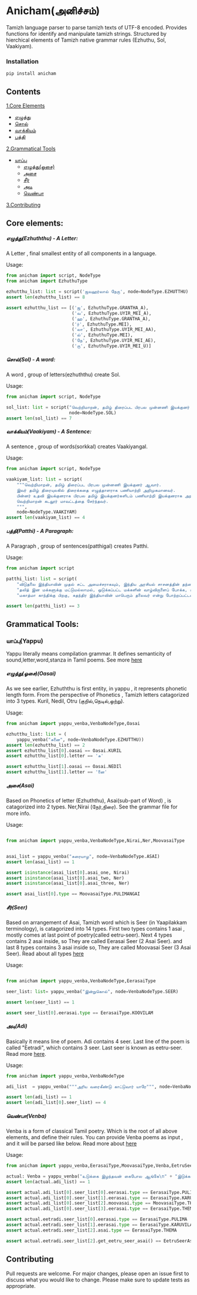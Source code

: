 # **Anicham(அனிச்சம்)**

Tamizh language parser to parse tamizh texts of UTF-8 encoded. Provides functions for identify and manipulate tamizh strings. Structured by hierchical elements of Tamizh native grammar rules (Ezhuthu, Sol, Vaakiyam). 


### Installation

```shell
pip install anicham
```


## Contents

[1.Core Elements](#core-elements)
- [எழுத்து](#ezhuththu)
- [சொல்](#sol)
- [வாக்கியம்](#vaakiyam)
- [பத்தி](#patthi)

[2.Grammatical Tools](#grammatical-tools)
- [யாப்பு](#yappu)
    - [எழுத்து(ஓசை)](#ezhuththu-oasai)
    - [அசை](#asai)
    - [சீர்](#seer)
    - [அடி](#adi)
    - [வெண்பா](#venba)

[3.Contributing](#contributing)

## **Core elements:**

##### <a id="ezhuththu">எழுத்து(Ezhuththu) - _A Letter_:</a>

A Letter , final smallest entity of all components in a language.
    
Usage:
```python
from anicham import script, NodeType
from anicham import EzhuthuType

ezhutthu_list: list = script('ஜவஹர்லால் நேரு', node=NodeType.EZHUTTHU)
assert len(ezhutthu_list) == 8

assert ezhutthu_list == [('ஜ', EzhuthuType.GRANTHA_A),
                         ('வ', EzhuthuType.UYIR_MEI_A),
                         ('ஹ', EzhuthuType.GRANTHA_A),
                         ('ர்', EzhuthuType.MEI),
                         ('லா', EzhuthuType.UYIR_MEI_AA),
                         ('ல்', EzhuthuType.MEI),
                         ('நே', EzhuthuType.UYIR_MEI_AE),
                         ('ரு', EzhuthuType.UYIR_MEI_U)]
```

##### <a id="sol">சொல்(Sol) - _A word_:</a>

A word , group of letters(ezhuththu) create Sol.

Usage:
```python      
from anicham import script, NodeType

sol_list: list = script("வெற்றிமாறன், தமிழ் திரைப்பட பிரபல முன்னணி இயக்குனர் ஆவார்",
                        node=NodeType.SOL)
assert len(sol_list) == 7
```


##### <a id="vaakiyam">வாக்கியம்(Vaakiyam) - _A Sentence_:</a>

A sentence , group of words(sorkkal) creates Vaakiyangal.

Usage:
```python       
from anicham import script, NodeType

vaakiyam_list: list = script(
    """வெற்றிமாறன், தமிழ் திரைப்பட பிரபல முன்னணி இயக்குனர் ஆவார். 
    இவர் தமிழ் திரையுலகில் திரைக்கதை எழுத்தாளராக பணியாற்றி அறிமுகமானவர். 
    பின்னர் உதவி இயக்குனராக பிரபல தமிழ் இயக்குனர்களிடம் பணியாற்றி இயக்குனராக அறிமுகமாகி தமிழ் திரையுலகில் புகழ் பெற்றுள்ளார். 
    வெற்றிமாறன் கடலூர் மாவட்டத்தை சேர்ந்தவர்.
    """,
    node=NodeType.VAAKIYAM)
assert len(vaakiyam_list) == 4
```


##### <a id="patthi">பத்தி(Patthi) - _A Paragraph_:</a>

A Paragraph , group of sentences(patthigal) creates Patthi.

Usage:
```python  
from anicham import script   

patthi_list: list = script(
    "விடுதலை இந்தியாவின் முதல் சட்ட அமைச்சராகவும், இந்திய அரசியல் சாசனத்தின் தந்தையாக விளங்கியவர்,‘பீம்ராவ் ராம்ஜி அம்பேத்கர்’. இவர் ஒரு சமூக சீர்திருத்தவாதியாக மட்டுமல்லாமல், மிகச்சிறந்த பொருளியல் அறிஞராகவும், அரசியல் தத்துவமேதையாகவும், சமூக சீர்திருத்தவாதியாகவும், பகுத்தறிவு சிந்தனையாளராகவும், சிறந்த எழுத்தாளர் மற்றும் பேச்சாளராகவும், வரலாற்று ஆசானாகவும் விளங்கியவர்.\n" +
    "தலித் இன மக்களுக்கு மட்டுமல்லாமல், ஒடுக்கப்பட்ட மக்களின் வாழ்விருளைப் போக்க, உதித்த சூரியன்.\n" +
    "மகாத்மா காந்திக்கு பிறகு, சுதந்திர இந்தியாவின் மாபெரும் தலைவர் என்று போற்றப்பட்டவர், டாக்டர் அம்பேத்கர் அவர்கள். தன் வாழ்நாள் முழுவதையும் சமூகத்திற்கென அர்ப்பணித்த மாபெரும் சிற்பியான டாக்டர் அம்பேத்கர் அவர்களின் வாழ்க்கை வரலாறு மற்றும் சாதனைகளை காண்போம்.")

assert len(patthi_list) == 3
```
## **Grammatical Tools:**
### <a id="yappu">யாப்பு(Yappu)</a>

Yappu literally means compilation grammar. It defines semanticity of sound,letter,word,stanza in Tamil poems. 
See more [here](https://ta.wikipedia.org/wiki/%E0%AE%AF%E0%AE%BE%E0%AE%AA%E0%AF%8D%E0%AE%AA%E0%AE%BF%E0%AE%B2%E0%AE%95%E0%AF%8D%E0%AE%95%E0%AE%A3%E0%AE%AE%E0%AF%8D)

##### <a id="ezhuththu-oasai">எழுத்து(ஓசை)(Oasai)</a>
As we see earlier, Ezhuththu is first entity, in yappu , it represents phonetic length form. From the perspective of Phonetics , Tamizh letters catagorized into 3 types.
Kuril, Nedil, Otru (குறில்,நெடில்,ஒற்று).

Usage:
```python
from anicham import yappu_venba,VenbaNodeType,Oasai

ezhutthu_list: list = (
    yappu_venba("சுனை", node=VenbaNodeType.EZHUTTHU))
assert len(ezhutthu_list) == 2
assert ezhutthu_list[0].oasai == Oasai.KURIL
assert ezhutthu_list[0].letter == 'சு'

assert ezhutthu_list[1].oasai == Oasai.NEDIl
assert ezhutthu_list[1].letter == 'னை'
```


##### <a id="asai">அசை(Asai)</a>
Based on Phonetics of letter (Ezhuththu), Asai(sub-part of Word) , is catagorized into 2 types.
Ner,Nirai (நேர்,நிரை). See the grammar file for more info.

Usage:
```python

from anicham import yappu_venba,VenbaNodeType,Nirai,Ner,MoovasaiType


asai_list = yappu_venba("சுரையாழ", node=VenbaNodeType.ASAI)
assert len(asai_list) == 1

assert isinstance(asai_list[0].asai_one, Nirai)
assert isinstance(asai_list[0].asai_two, Ner)
assert isinstance(asai_list[0].asai_three, Ner)

assert asai_list[0].type == MoovasaiType.PULIMANGAI
```

##### <a id="seer">சீர்(Seer)</a>
Based on arrangement of Asai, Tamizh word which is Seer (in Yaapilakkam terminology), is catagorized into 14 types.
First two types contains 1 asai , mostly comes at last point of poetry(called eetru-seer).
Next 4 types contains 2 asai inside, so They are called Eerasai Seer (2 Asai Seer).
and last 8 types contains 3 asai inside so,  They are called Moovasai Seer (3 Asai Seer). 
Read about all types [here](https://ta.wikipedia.org/wiki/%E0%AE%9A%E0%AF%80%E0%AE%B0%E0%AF%8D_(%E0%AE%AF%E0%AE%BE%E0%AE%AA%E0%AF%8D%E0%AE%AA%E0%AE%BF%E0%AE%B2%E0%AE%95%E0%AF%8D%E0%AE%95%E0%AE%A3%E0%AE%AE%E0%AF%8D)#%E0%AE%9A%E0%AF%80%E0%AE%B0%E0%AF%8D_%E0%AE%B5%E0%AE%95%E0%AF%88%E0%AE%95%E0%AE%B3%E0%AF%8D)

Usage:
```python

from anicham import yappu_venba,VenbaNodeType,EerasaiType

seer_list: list= yappu_venba("இன்றுகொல்", node=VenbaNodeType.SEER)

assert len(seer_list) == 1

assert seer_list[0].eerasai.type == EerasaiType.KOOVILAM
```

##### <a id="adi">அடி(Adi)</a>
Basically it means line of poem. Adi contains 4 seer. 
Last line of the poem is called "Eetradi", which contains 3 seer. Last seer is known as eetru-seer.
Read more [here](https://ta.wikipedia.org/wiki/%E0%AE%85%E0%AE%9F%E0%AE%BF_(%E0%AE%AF%E0%AE%BE%E0%AE%AA%E0%AF%8D%E0%AE%AA%E0%AE%BF%E0%AE%B2%E0%AE%95%E0%AF%8D%E0%AE%95%E0%AE%A3%E0%AE%AE%E0%AF%8D,_%E0%AE%9A%E0%AF%80%E0%AE%B0%E0%AF%8D_%E0%AE%8E%E0%AE%A3%E0%AF%8D%E0%AE%A3%E0%AE%BF%E0%AE%95%E0%AF%8D%E0%AE%95%E0%AF%88)).

Usage:
```python
from anicham import yappu_venba,VenbaNodeType

adi_list  = yappu_venba("""அரிய வரைகீண்டு காட்டுவார் யாரே""", node=VenbaNodeType.ADI)

assert len(adi_list) == 1
assert len(adi_list[0].seer_list) == 4
```

##### <a id="venba">வெண்பா(Venba)</a>
Venba is a form of classical Tamil poetry. Which is the root of all above elements, and define their rules. 
You can provide Venba poems as input , and it will be parsed like below.
Read more about [here](https://ta.wikipedia.org/wiki/%E0%AE%B5%E0%AF%86%E0%AE%A3%E0%AF%8D%E0%AE%AA%E0%AE%BE#%E0%AE%B5%E0%AF%86%E0%AE%A3%E0%AF%8D%E0%AE%AA%E0%AE%BE%E0%AE%B5%E0%AF%81%E0%AE%95%E0%AF%8D%E0%AE%95%E0%AE%BE%E0%AE%A9_%E0%AE%AF%E0%AE%BE%E0%AE%AA%E0%AF%8D%E0%AE%AA%E0%AE%BF%E0%AE%B2%E0%AE%95%E0%AF%8D%E0%AE%95%E0%AE%A3%E0%AE%AE%E0%AF%8D)

Usage:
```python
from anicham import yappu_venba,EerasaiType,MoovasaiType,Venba,EetruSeerAsai

actual: Venba = yappu_venba("உடுக்கை இழந்தவன் கைபோல ஆங்கே\n" + "இடுக்கண் களைவதாம் நட்பு")
assert len(actual.adi_list) == 1

assert actual.adi_list[0].seer_list[0].eerasai.type == EerasaiType.PULIMA
assert actual.adi_list[0].seer_list[1].eerasai.type == EerasaiType.KARUVILAM
assert actual.adi_list[0].seer_list[2].moovasai.type == MoovasaiType.THEMANGAI
assert actual.adi_list[0].seer_list[3].eerasai.type == EerasaiType.THEMA

assert actual.eetradi.seer_list[0].eerasai.type == EerasaiType.PULIMA
assert actual.eetradi.seer_list[1].eerasai.type == EerasaiType.KARUVILAM
assert actual.eetradi.seer_list[2].asai.type == EerasaiType.THEMA

assert actual.eetradi.seer_list[2].get_eetru_seer_asai() == EetruSeerAsai.KAASU
```

## Contributing
Pull requests are welcome. For major changes, please open an issue first to discuss what you would like to change.
Please make sure to update tests as appropriate.

